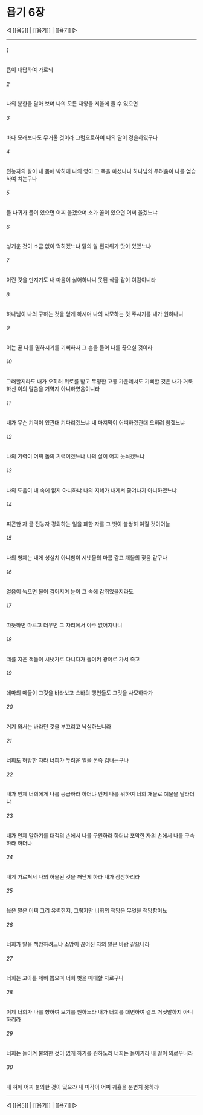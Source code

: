 # 욥기 6장

◁ [[욥5]] | [[욥기]] | [[욥7]] ▷
***

###### 1
욥이 대답하여 가로되

###### 2
나의 분한을 달아 보며 나의 모든 재앙을 저울에 둘 수 있으면

###### 3
바다 모래보다도 무거울 것이라 그럼으로하여 나의 말이 경솔하였구나

###### 4
전능자의 살이 내 몸에 박히매 나의 영이 그 독을 마셨나니 하나님의 두려움이 나를 엄습하여 치는구나

###### 5
들 나귀가 풀이 있으면 어찌 울겠으며 소가 꼴이 있으면 어찌 울겠느냐

###### 6
싱거운 것이 소금 없이 먹히겠느냐 닭의 알 흰자위가 맛이 있겠느냐

###### 7
이런 것을 만지기도 내 마음이 싫어하나니 못된 식물 같이 여김이니라

###### 8
하나님이 나의 구하는 것을 얻게 하시며 나의 사모하는 것 주시기를 내가 원하나니

###### 9
이는 곧 나를 멸하시기를 기뻐하사 그 손을 들어 나를 끊으실 것이라

###### 10
그러할지라도 내가 오히려 위로를 받고 무정한 고통 가운데서도 기뻐할 것은 내가 거룩하신 이의 말씀을 거역지 아니하였음이니라

###### 11
내가 무슨 기력이 있관대 기다리겠느냐 내 마지막이 어떠하겠관대 오히려 참겠느냐

###### 12
나의 기력이 어찌 돌의 기력이겠느냐 나의 살이 어찌 놋쇠겠느냐

###### 13
나의 도움이 내 속에 없지 아니하냐 나의 지혜가 내게서 쫓겨나지 아니하였느냐

###### 14
피곤한 자 곧 전능자 경외하는 일을 폐한 자를 그 벗이 불쌍히 여길 것이어늘

###### 15
나의 형제는 내게 성실치 아니함이 시냇물의 마름 같고 개울의 잦음 같구나

###### 16
얼음이 녹으면 물이 검어지며 눈이 그 속에 감취었을지라도

###### 17
따뜻하면 마르고 더우면 그 자리에서 아주 없어지나니

###### 18
떼를 지은 객들이 시냇가로 다니다가 돌이켜 광야로 가서 죽고

###### 19
데마의 떼들이 그것을 바라보고 스바의 행인들도 그것을 사모하다가

###### 20
거기 와서는 바라던 것을 부끄리고 낙심하느니라

###### 21
너희도 허망한 자라 너희가 두려운 일을 본즉 겁내는구나

###### 22
내가 언제 너희에게 나를 공급하라 하더냐 언제 나를 위하여 너희 재물로 예물을 달라더냐

###### 23
내가 언제 말하기를 대적의 손에서 나를 구원하라 하더냐 포악한 자의 손에서 나를 구속하라 하더냐

###### 24
내게 가르쳐서 나의 허물된 것을 깨닫게 하라 내가 잠잠하리라

###### 25
옳은 말은 어찌 그리 유력한지, 그렇지만 너희의 책망은 무엇을 책망함이뇨

###### 26
너희가 말을 책망하려느냐 소망이 끊어진 자의 말은 바람 같으니라

###### 27
너희는 고아를 제비 뽑으며 너희 벗을 매매할 자로구나

###### 28
이제 너희가 나를 향하여 보기를 원하노라 내가 너희를 대면하여 결코 거짓말하지 아니하리라

###### 29
너희는 돌이켜 불의한 것이 없게 하기를 원하노라 너희는 돌이키라 내 일이 의로우니라

###### 30
내 혀에 어찌 불의한 것이 있으랴 내 미각이 어찌 궤휼을 분변치 못하랴

***
◁ [[욥5]] | [[욥기]] | [[욥7]] ▷